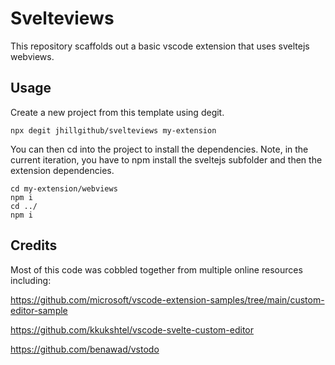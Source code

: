 # Svelteviews

This repository scaffolds out a basic vscode extension that uses sveltejs webviews.

## Usage

Create a new project from this template using degit.

```shell
npx degit jhillgithub/svelteviews my-extension
```

You can then cd into the project to install the dependencies. Note, in the current iteration, you have to npm install the sveltejs subfolder and then the extension dependencies.

```shell
cd my-extension/webviews
npm i
cd ../
npm i
```

## Credits

Most of this code was cobbled together from multiple online resources including:

https://github.com/microsoft/vscode-extension-samples/tree/main/custom-editor-sample

https://github.com/kkukshtel/vscode-svelte-custom-editor

https://github.com/benawad/vstodo
